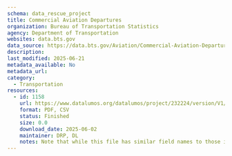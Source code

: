 ```yaml
---
schema: data_rescue_project 
title: Commercial Aviation Departures
organization: Bureau of Transportation Statistics
agency: Department of Transportation
websites: data.bts.gov
data_source: https://data.bts.gov/Aviation/Commercial-Aviation-Departures/bpqk-hyst/about_data
description: 
last_modified: 2025-06-21
metadata_available: No
metadata_url: 
category:
  - Transportation 
resources:
  - id: 1158
    url: https://www.datalumos.org/datalumos/project/232224/version/V1/view
    format: PDF, CSV
    status: Finished
    size: 0.0
    download_date: 2025-06-02
    maintainer: DRP, DL
    notes: Note that while this file has similar field names to those in Commercial Aviation Departures and TSA Screenings (simplified), the time periods and variables differ somewhat. Even in cases where the same feature for the same date is present in both datasets, the values do not necessarily match. There is not sufficient metadata to explain the difference.
---
```

